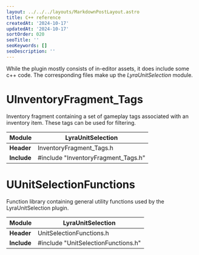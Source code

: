 ```yaml
---
layout: ../../../layouts/MarkdownPostLayout.astro
title: C++ reference
createdAt: '2024-10-17'
updatedAt: '2024-10-17'
sortOrder: 020
seoTitle: ''
seoKeywords: []
seoDescription: ''
---
```


While the plugin mostly consists of in-editor assets, it does include some c++ code. The corresponding files make up the *LyraUnitSelection* module.

# UInventoryFragment_Tags

Inventory fragment containing a set of gameplay tags associated with an inventory item. These tags can be used for filtering.

| **Module** | LyraUnitSelection |
| ----------- | ----------- |
| **Header** | InventoryFragment_Tags.h |
| **Include** | #include "InventoryFragment_Tags.h" |

# UUnitSelectionFunctions

Function library containing general utility functions used by the LyraUnitSelection plugin.

| **Module** | LyraUnitSelection |
| ----------- | ----------- |
| **Header** | UnitSelectionFunctions.h |
| **Include** | #include "UnitSelectionFunctions.h" |

